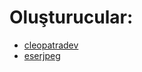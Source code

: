# Oluşturucular:

- <a href="https://github.com/cleopatradev">cleopatradev</a>
- <a href="https://github.com/eserjpeg">eserjpeg</a>
